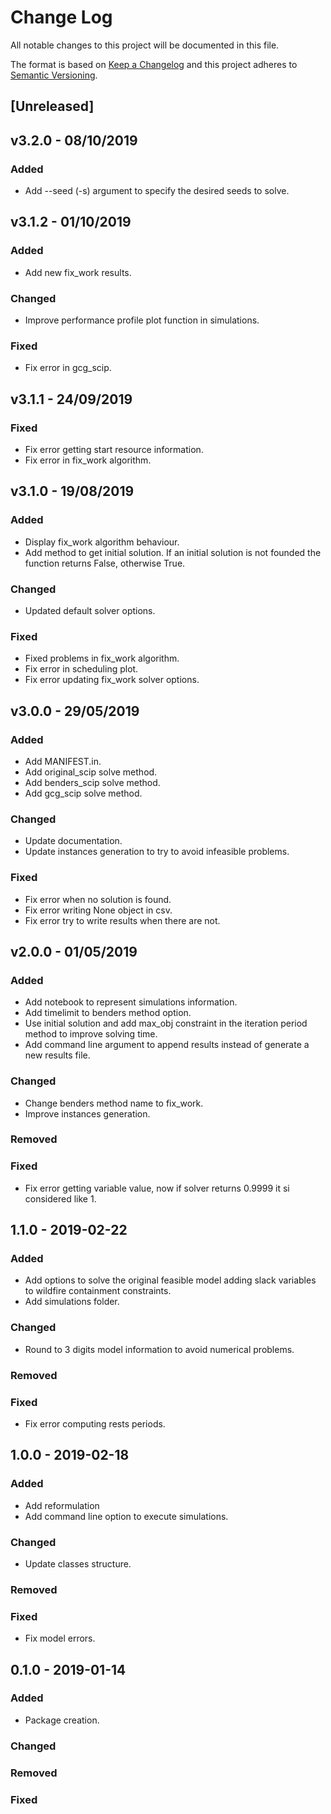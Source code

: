 Change Log
==========

All notable changes to this project will be documented in this file.

The format is based on [Keep a Changelog](http://keepachangelog.com)
and this project adheres to [Semantic Versioning](http://semver.org/).


[Unreleased]
------------

v3.2.0 - 08/10/2019
-------------------
### Added ###
- Add --seed (-s) argument to specify the desired seeds to solve.


v3.1.2 - 01/10/2019
-------------------
### Added ###
- Add new fix_work results.

### Changed ###
- Improve performance profile plot function in simulations.

### Fixed ###
- Fix error in gcg_scip.

v3.1.1 - 24/09/2019
-------------------
### Fixed ###
- Fix error getting start resource information.
- Fix error in fix_work algorithm.

v3.1.0 - 19/08/2019
-------------------

### Added ###
- Display fix_work algorithm behaviour.
- Add method to get initial solution. If an initial solution is not founded the function returns False, otherwise True.

### Changed ###
- Updated default solver options.

### Fixed ###
- Fixed problems in fix_work algorithm.
- Fix error in scheduling plot.
- Fix error updating fix_work solver options.

v3.0.0 - 29/05/2019
-------------------

### Added ###
- Add MANIFEST.in.
- Add original_scip solve method.
- Add benders_scip solve method.
- Add gcg_scip solve method.

### Changed ###
- Update documentation.
- Update instances generation to try to avoid infeasible problems.

### Fixed ###
- Fix error when no solution is found.
- Fix error writing None object in csv.
- Fix error try to write results when there are not.

v2.0.0 - 01/05/2019
-------------------

### Added ###
- Add notebook to represent simulations information.
- Add timelimit to benders method option.
- Use initial solution and add max_obj constraint in the iteration period method to improve solving time.
- Add command line argument to append results instead of generate a new results file.

### Changed ###
- Change benders method name to fix_work.
- Improve instances generation.

### Removed ###

### Fixed ###
- Fix error getting variable value, now if solver returns 0.9999 it si considered like 1.

1.1.0 - 2019-02-22
------------------

### Added ###
- Add options to solve the original feasible model adding slack variables to wildfire containment constraints.
- Add simulations folder.

### Changed ###
- Round to 3 digits model information to avoid numerical problems.

### Removed ###

### Fixed ###
- Fix error computing rests periods.


1.0.0 - 2019-02-18
------------------

### Added ###
+ Add reformulation
+ Add command line option to execute simulations.

### Changed ###
+ Update classes structure.

### Removed ###

### Fixed ###
+ Fix model errors.


0.1.0 - 2019-01-14
------------------

### Added ###
- Package creation.

### Changed ###

### Removed ###

### Fixed ###